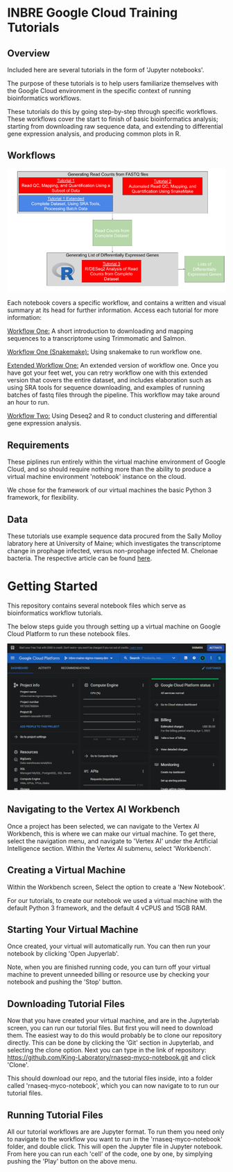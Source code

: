 [comment]: <> (Hi. If you are seeing this message, please open this file with markdown preview or jupyter notebook. You can do this by right clicking on the readme file and picking 'open with'.)
# INBRE Google Cloud Training Tutorials

## Overview

Included here are several tutorials in the form of 'Jupyter notebooks'.

The purpose of these tutorials is to help users familiarize themselves with the Google Cloud environment in the specific context of running bioinformatics workflows.

These tutorials do this by going step-by-step through specific workflows. These workflows cover the start to finish of basic bioinformatics analysis; starting from downloading raw sequence data, and extending to differential gene expression analysis, and producing common plots in R. 

## Workflows

![RNA-Seq workflow](images/RNA-Seq_Notebook_Homepage.png)

Each notebook covers a specific workflow, and contains a written and visual summary at its head for further information. Access each tutorial for more information:

[Workflow One:](training_demo_short.ipynb) A short introduction to downloading and mapping sequences to a transcriptome using Trimmomatic and Salmon.

[Workflow One (Snakemake):](training_demo_snakemake.ipynb) Using snakemake to run workflow one.

[Extended Workflow One:](training_demo_extended.ipynb) An extended version of workflow one. Once you have got your feet wet, you can retry workflow one with this extended version that covers the entire dataset, and includes elaboration such as using SRA tools for sequence downloading, and examples of running batches of fastq files through the pipeline. This workflow may take around an hour to run.

[Workflow Two:](r_training_demo.ipynb) Using Deseq2 and R to conduct clustering and differential gene expression analysis.



## Requirements

These piplines run entirely within the virtual machine environment of Google Cloud, and so should require nothing more than the ability to produce a virtual machine environment 'notebook' instance on the cloud. 

We chose for the framework of our virtual machines the basic Python 3 framework, for flexibility.

## Data

These tutorials use example sequence data procured from the Sally Molloy labratory here at University of Maine; which investigates the transcriptome change in prophage infected, versus non-prophage infected M. Chelonae bacteria. The respective article can be found <a href="https://www.ncbi.nlm.nih.gov/pmc/articles/PMC8191103/">here</a>.


# Getting Started

This repository contains several notebook files which serve as bioinformatics workflow tutorials.

The below steps guide you through setting up a virtual machine on Google Cloud Platform to run these notebook files.

![RNA-Seq workflow](images/home.png)

## Navigating to the Vertex AI Workbench

Once a project has been selected, we can navigate to the Vertex AI Workbench, this is where we can make our virtual machine. 
To get there, select the navigation menu, and navigate to 'Vertex AI' under the Artificial Intelligence section. 
Within the Vertex AI submenu, select 'Workbench'.


## Creating a Virtual Machine

Within the Workbench screen, Select the option to create a 'New Notebook'.

For our tutorials, to create our notebook we used a virtual machine with the default Python 3 framework, and the default 4 vCPUS and 15GB RAM.


## Starting Your Virtual Machine

Once created, your virtual will automatically run. You can then run your notebook by clicking 'Open Jupyerlab'. 

Note, when you are finished running code, you can turn off your virtual machine to prevent unneeded billing or resource use by checking your notebook and pushing the 'Stop' button. 

## Downloading Tutorial Files

Now that you have created your virtual machine, and are in the Jupyterlab screen, you can run our tutorial files. But first you will need to download them.
The easiest way to do this would probably be to clone our repository directly. This can be done by clicking the 'Git' section in Jupyterlab, and selecting the clone option. 
Next you can type in the link of repository: https://github.com/King-Laboratory/rnaseq-myco-notebook.git and click 'Clone'. 

This should download our repo, and the tutorial files inside, into a folder called 'rnaseq-myco-notebook', which you can now navigate to to run our tutorial files.

## Running Tutorial Files

All our tutorial workflows are are Jupyter format. To run them you need only to navigate to the workflow you want to run in the 'rnaseq-myco-notebook' folder, and double click.
This will open the Jupyter file in Jupyter notebook. From here you can run each 'cell' of the code, one by one, by simplying pushing the 'Play' button on the above menu.
